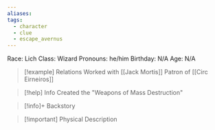 ```yaml
---
aliases: 
tags:
  - character
  - clue
  - escape_avernus
---
```

Race: Lich
Class: Wizard
Pronouns: he/him
Birthday: N/A
Age: N/A

>[!example] Relations
> Worked with [[Jack Mortis]]
> Patron of [[Circ Eirneiros]]

>[!help] Info
> Created the "Weapons of Mass Destruction"
>

>[!info]+ Backstory
>

>[!important] Physical Description